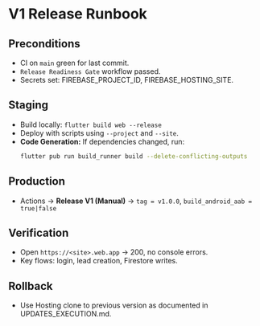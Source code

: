 # V1 Release Runbook
## Preconditions
- CI on `main` green for last commit.
- `Release Readiness Gate` workflow passed.
- Secrets set: FIREBASE_PROJECT_ID, FIREBASE_HOSTING_SITE.
## Staging
- Build locally: `flutter build web --release`
- Deploy with scripts using `--project` and `--site`.
- **Code Generation:** If dependencies changed, run:
  ```bash
  flutter pub run build_runner build --delete-conflicting-outputs
  ```
## Production
- Actions → **Release V1 (Manual)** → `tag = v1.0.0`, `build_android_aab = true|false`
## Verification
- Open `https://<site>.web.app` → 200, no console errors.
- Key flows: login, lead creation, Firestore writes.
## Rollback
- Use Hosting clone to previous version as documented in UPDATES_EXECUTION.md.
